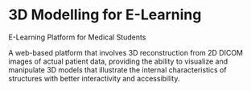 # 3D Modelling for E-Learning

E-Learning Platform for Medical Students

A web-based platform that involves 3D reconstruction from 2D DICOM images of actual patient data, providing the ability to visualize and manipulate 3D models that illustrate the internal characteristics of structures with better interactivity and accessibility.